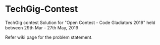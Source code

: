# TechGig-Contest
TechGig contest 
Solution for "Open Contest - Code Gladiators 2019" held between 29th Mar - 27th May, 2019

Refer wiki page for the problem statement.
